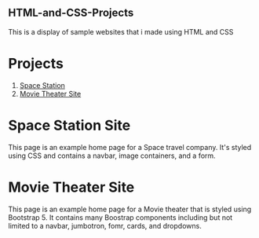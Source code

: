 ## HTML-and-CSS-Projects

This is a display of sample websites that i made using HTML and CSS

# Projects

1. [Space Station ](https://github.com/Chemus14/HTML-and-CSS-Projects/tree/main/SpaceStation)
2. [Movie Theater Site](https://github.com/Chemus14/HTML-and-CSS-Projects/tree/main/Bootstrap4_project)

# Space Station Site

This page is an example home page for a Space travel company. It's styled using CSS and contains a navbar, image containers, and a form.

# Movie Theater Site

This page is an example home page for a Movie theater that is styled using Bootstrap 5. It contains many Boostrap components including but not limited to a navbar, jumbotron, fomr, cards, and dropdowns.
